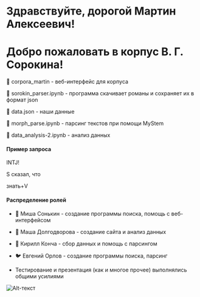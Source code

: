 # Здравствуйте, дорогой Мартин Алексеевич! 
# Добро пожаловать в корпус В. Г. Сорокина!

:blossom: corpora_martin - веб-интерфейс для корпуса 

:blossom: sorokin_parser.ipynb - программа скачивает романы и сохраняет их в формат json

:blossom: data.json - наши данные 

:blossom: morph_parse.ipynb - парсинг текстов при помощи MyStem

:blossom:  data_analysis-2.ipynb  - анализ данных

#### Пример запроса

INTJ! 

S сказал, что

знать+V

####  Распределение ролей 

* :bear: Миша Сонькин - создание программы поиска, помощь с веб-интерфейсом

* :dolphin: Маша Долгодворова - создание сайта и анализ данных

*  :frog: Кирилл Конча - сбор данных и помощь с парсингом 

* :bird: Евгений Орлов - создание программы поиска, парсинг

* Тестирование и презентация (как и многое прочее) выполнялись общими усилиями 


![Alt-текст](https://sun9-7.userapi.com/reRLRElPC2GPV2faqN7stUTFZv4DbfGKOWxOpQ/QKR9OpCSmVA.jpg)
